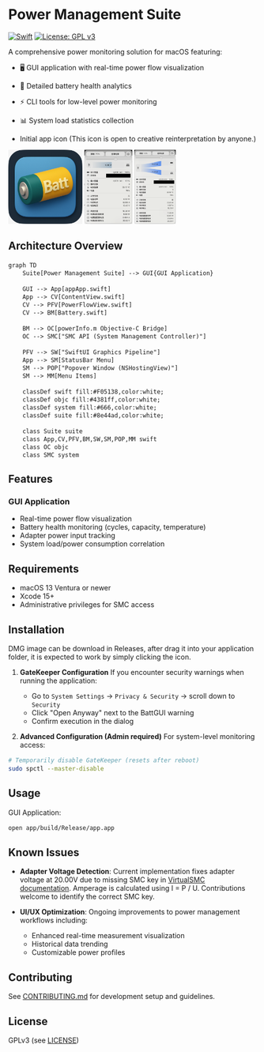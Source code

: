 # Power Management Suite

[![Swift](https://img.shields.io/badge/Swift-5.9-orange.svg)]()
[![License: GPL v3](https://img.shields.io/badge/License-GPLv3-blue.svg)](https://www.gnu.org/licenses/gpl-3.0)

A comprehensive power monitoring solution for macOS featuring:

- 🖥 GUI application with real-time power flow visualization
- 🔋 Detailed battery health analytics
- ⚡️ CLI tools for low-level power monitoring
- 📊 System load statistics collection

- Initial app icon (This icon is open to creative reinterpretation by anyone.)

<img src="image/Icon/a_batt_0.png" alt="App Icon Preview" height="150"> <img src="image/capture0.png" alt="App Capture 0" height="150"> <img src="image/capture1.png" alt="App Capture 1" height="150">

## Architecture Overview

```mermaid
graph TD
    Suite[Power Management Suite] --> GUI{GUI Application}
    
    GUI --> App[appApp.swift]
    App --> CV[ContentView.swift]
    CV --> PFV[PowerFlowView.swift]
    CV --> BM[Battery.swift]
    
    BM --> OC[powerInfo.m Objective-C Bridge]
    OC --> SMC["SMC API (System Management Controller)"]
    
    PFV --> SW["SwiftUI Graphics Pipeline"]
    App --> SM[StatusBar Menu]
    SM --> POP["Popover Window (NSHostingView)"]
    SM --> MM[Menu Items]
    
    classDef swift fill:#F05138,color:white;
    classDef objc fill:#4381ff,color:white;
    classDef system fill:#666,color:white;
    classDef suite fill:#8e44ad,color:white;
    
    class Suite suite
    class App,CV,PFV,BM,SW,SM,POP,MM swift
    class OC objc
    class SMC system
```

## Features

### GUI Application
- Real-time power flow visualization
- Battery health monitoring (cycles, capacity, temperature)
- Adapter power input tracking
- System load/power consumption correlation

## Requirements

- macOS 13 Ventura or newer
- Xcode 15+
- Administrative privileges for SMC access

##  Installation

DMG image can be download in Releases, after drag it into your application folder, it is expected to work by simply clicking the icon.

1. **GateKeeper Configuration**
   If you encounter security warnings when running the application:
   - Go to `System Settings` → `Privacy & Security` → scroll down to `Security`
   - Click "Open Anyway" next to the BattGUI warning
   - Confirm execution in the dialog

2. **Advanced Configuration (Admin required)**
   For system-level monitoring access:
```bash
# Temporarily disable GateKeeper (resets after reboot)
sudo spctl --master-disable
```
## Usage

GUI Application:
```bash
open app/build/Release/app.app
```


## Known Issues

- **Adapter Voltage Detection**: Current implementation fixes adapter voltage at 20.00V due to missing SMC key in [VirtualSMC documentation](https://github.com/acidanthera/VirtualSMC/blob/master/Docs/SMCKeys.txt). Amperage is calculated using I = P / U. Contributions welcome to identify the correct SMC key.

- **UI/UX Optimization**: Ongoing improvements to power management workflows including:
  - Enhanced real-time measurement visualization
  - Historical data trending
  - Customizable power profiles

## Contributing
See [CONTRIBUTING.md](CONTRIBUTING.md) for development setup and guidelines.

## License
GPLv3 (see [LICENSE](LICENSE))